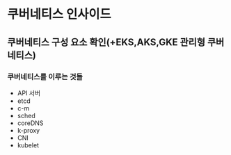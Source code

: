 # 쿠버네티스 인사이드
## 쿠버네티스 구성 요소 확인(+EKS,AKS,GKE 관리형 쿠버네티스)   
### 쿠버네티스를 이루는 것들 

* API 서버
* etcd
* c-m
* sched
* coreDNS
* k-proxy
* CNI
* kubelet



